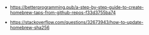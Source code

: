 - https://betterprogramming.pub/a-step-by-step-guide-to-create-homebrew-taps-from-github-repos-f33d3755ba74

- https://stackoverflow.com/questions/32673943/how-to-update-homebrew-sha256

